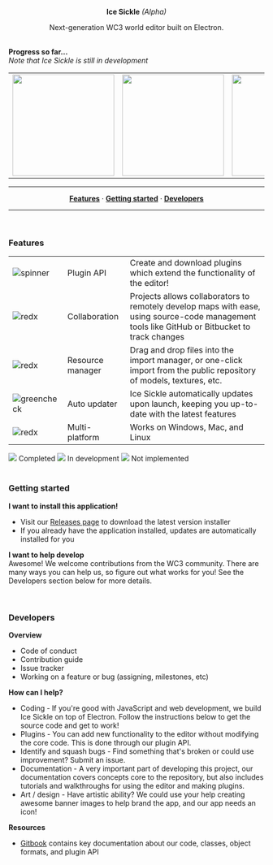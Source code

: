 <p align='center'>
  <b>Ice Sickle</b>
  <i>(Alpha)</i>
</p>
<p align='center'>
  Next-generation WC3 world editor built on Electron.<br/><br/>
</p>

<b>Progress so far...</b><br/>
<i>Note that Ice Sickle is still in development</i>
<table>
  <tr>
    <td><img src='https://user-images.githubusercontent.com/4079034/27198349-cee5f068-51df-11e7-9457-f1cf3467ee10.PNG' width='200' height='200'/></td>
    <td><img src='https://user-images.githubusercontent.com/4079034/27198352-cef3f758-51df-11e7-871d-1805c681cbfa.PNG' width='200' height='200'/></td>
    <td><img src='https://user-images.githubusercontent.com/4079034/27198351-ceec9472-51df-11e7-99d7-0ad96216407a.PNG' width='200' height='200'/></td>
    <td><img src='https://user-images.githubusercontent.com/4079034/27198350-ceea71ec-51df-11e7-8abf-35b6185478ca.PNG' width='200' height='200'/></td>
  </tr>
</table>
  
<hr/>
<p align='center'>
  <a href="#features"><strong>Features</strong></a> &middot;
  <a href="#getting-started"><strong>Getting started</strong></a> &middot;
  <a href="#developers"><strong>Developers</strong></a>
</p>
<hr/>

<br/>

### Features
|     |     |      |
|-----|-----|------|
|![spinner](https://user-images.githubusercontent.com/4079034/27199646-c4d522ba-51e4-11e7-8317-e47c16574aa3.png)| Plugin API | Create and download plugins which extend the functionality of the editor!
|![redx](https://user-images.githubusercontent.com/4079034/27198742-6f690f9c-51e1-11e7-8901-cd77b37de662.png)| Collaboration | Projects allows collaborators to remotely develop maps with ease, using source-code management tools like GitHub or Bitbucket to track changes
|![redx](https://user-images.githubusercontent.com/4079034/27198742-6f690f9c-51e1-11e7-8901-cd77b37de662.png)| Resource manager | Drag and drop files into the import manager, or one-click import from the public repository of models, textures, etc.
|![greencheck](https://user-images.githubusercontent.com/4079034/27198743-6f6c8f1e-51e1-11e7-9223-c4dbb2e776fb.png)| Auto updater | Ice Sickle automatically updates upon launch, keeping you up-to-date with the latest features
|![redx](https://user-images.githubusercontent.com/4079034/27198742-6f690f9c-51e1-11e7-8901-cd77b37de662.png)| Multi-platform | Works on Windows, Mac, and Linux

<div>
  <img src='https://user-images.githubusercontent.com/4079034/27198743-6f6c8f1e-51e1-11e7-9223-c4dbb2e776fb.png'/> Completed
  <img src='https://user-images.githubusercontent.com/4079034/27199646-c4d522ba-51e4-11e7-8317-e47c16574aa3.png'/> In development
  <img src='https://user-images.githubusercontent.com/4079034/27198742-6f690f9c-51e1-11e7-8901-cd77b37de662.png'/> Not implemented
</div>

<br/>

### Getting started
**I want to install this application!**
 * Visit our [Releases page](https://github.com/ChiefOfGxBxL/Ice-Sickle/releases/latest) to download the latest version installer
 * If you already have the application installed, updates are automatically installed for you

**I want to help develop**  
Awesome! We welcome contributions from the WC3 community. There are many ways you can help us, so figure out what works for you! See the Developers section below for more details.

<br/>

### Developers
**Overview**
 * Code of conduct
 * Contribution guide
 * Issue tracker
 * Working on a feature or bug (assigning, milestones, etc)
 
**How can I help?**
 * Coding - If you're good with JavaScript and web development, we build Ice Sickle on top of Electron. Follow the instructions below to get the source code and get to work!
 * Plugins - You can add new functionality to the editor without modifying the core code. This is done through our plugin API.
 * Identify and squash bugs - Find something that's broken or could use improvement? Submit an issue.
 * Documentation - A very important part of developing this project, our documentation covers concepts core to the repository, but also includes tutorials and walkthroughs for using the editor and making plugins. 
 * Art / design - Have artistic ability? We could use your help creating awesome banner images to help brand the app, and our app needs an icon!
 
**Resources**
 * [Gitbook](https://chiefofgxbxl.gitbooks.io/ice-sickle/) contains key documentation about our code, classes, object formats, and plugin API

<br/>
